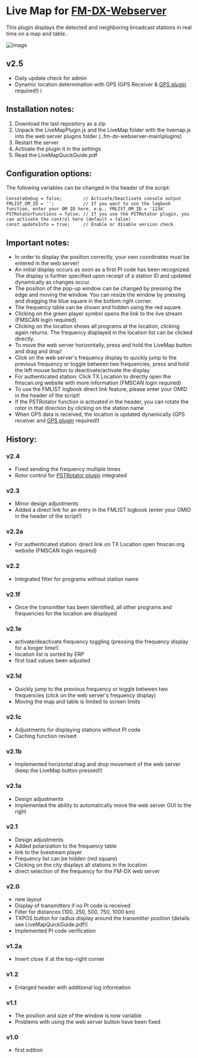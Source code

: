 # Live Map for [FM-DX-Webserver](https://github.com/NoobishSVK/fm-dx-webserver)

This plugin displays the detected and neighboring broadcast stations in real time on a map and table..

![image](https://github.com/user-attachments/assets/bbfe6e17-8ea9-4a9b-8df4-12b3ecf72fad)


## v2.5

- Daily update check for admin
- Dynamic location determination with GPS (GPS Receiver & [GPS plugin](https://github.com/Highpoint2000/GPS) required!)
i
## Installation notes:

1. 	Download the last repository as a zip
2.	Unpack the LiveMapPlugin.js and the LiveMap folder with the livemap.js into the web server plugins folder (..fm-dx-webserver-main\plugins)
3. 	Restart the server
4. 	Activate the plugin it in the settings
5.	Read the LiveMapQuickGuide.pdf

## Configuration options:

The following variables can be changed in the header of the script:

    ConsoleDebug = false;        // Activate/Deactivate console output	
    FMLIST_OM_ID = '';           // If you want to use the logbook function, enter your OM ID here, e.g., FMLIST_OM_ID = '1234'
    PSTRotatorFunctions = false; // If you use the PSTRotator plugin, you can activate the control here (default = false)
    const updateInfo = true;     // Enable or disable version check

## Important notes: 

- In order to display the position correctly, your own coordinates must be entered in the web server!
- An initial display occurs as soon as a first PI code has been recognized. The display is further specified upon receipt of a station ID and updated dynamically as changes occur.
- The position of the pop-up window can be changed by pressing the edge and moving the window. You can resize the window by pressing and dragging the blue square in the bottom right corner.
- The frequency table can be shown and hidden using the red square.
- Clicking on the green player symbol opens the link to the live stream (FMSCAN login required).
- Clicking on the location shows all programs at the location, clicking again returns. The frequency displayed in the location list can be clicked directly.
- To move the web server horizontally, press and hold the LiveMap button and drag and drop!
- Click on the web server's frequency display to quickly jump to the previous frequency or toggle between two frequencies, press and hold the left mouse button to deactivate/activate the display
- For authenticated station: Click TX Location to directly open the fmscan.org website with more information (FMSCAN login required)
- To use the FMLIST logbook direct link feature, please enter your OMID in the header of the script!
- If the PSTRotator function is activated in the header, you can rotate the rotor in that direction by clicking on the station name
- When GPS data is received, the location is updated dynamically (GPS receiver and [GPS plugin](https://github.com/Highpoint2000/GPS) required!)
  
## History:

### v2.4

- Fixed sending the frequency multiple times
- Rotor control for [PSTRotator plugin](https://github.com/Highpoint2000/PSTRotator) integrated

### v2.3

- Minor design adjustments
- Added a direct link for an entry in the FMLIST logbook (enter your OMID in the header of the script!)


### v2.2a

- For authenticated station: direct link on TX Location open fmscan.org website (FMSCAN login required)


### v2.2

- Integrated filter for programs without station name

### v2.1f

- Once the transmitter has been identified, all other programs and frequencies for the location are displayed

### v2.1e

- activate/deactivate frequency toggling (pressing the frequency display for a longer time!)
- location list is sorted by ERP
- first load values been adjusted

### v2.1d

- Quickly jump to the previous frequency or toggle between two frequencies (click on the web server's frequency display)
- Moving the map and table is limited to screen limits

### v2.1c

- Adjustments for displaying stations without PI code
- Caching function revised

### v2.1b

- Implemented horizontal drag and drop movement of the web server (keep the LiveMap button pressed!)

### v2.1a

- Design adjustments
- Implemented the ability to automatically move the web server GUI to the right

### v2.1

- Design adjustments
- Added polarization to the frequency table
- link to the livestream player
- Frequency list can be hidden (red square)
- Clicking on the city displays all stations in the location
- direct selection of the frequency for the FM-DX web server

### v2.0

- new layout
- Display of transmitters if no PI code is received
- Filter for distances (100, 250, 500, 750, 1000 km)
- TXPOS button for radius display around the transmitter position (details see LiveMapQuickGuide.pdf!)
- Implemented PI code verification

### v1.2a

- Insert close X at the top-right corner

### v1.2

- Enlarged header with additional log information

### v1.1

- The position and size of the window is now variable
- Problems with using the web server button have been fixed

### v1.0

- first edition
